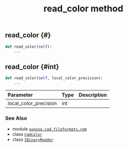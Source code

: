 ﻿---
title: read_color method
second_title: Aspose.CAD for Python via .NET API References
description: 
type: docs
weight: 60
url: /python-net/aspose.cad.fileformats.cgm/ibinaryreader/read_color/
is_root: false
---

## read_color {#}





```python
def read_color(self):
    ...
```




## read_color {#int}





```python
def read_color(self, local_color_precision):
    ...
```


| Parameter | Type | Description |
| :- | :- | :- |
| local_color_precision | int |  |



### See Also
* module [`aspose.cad.fileformats.cgm`](../../)
* class [`CgmColor`](/cad/python-net/aspose.cad.fileformats.cgm.classes/cgmcolor)
* class [`IBinaryReader`](/cad/python-net/aspose.cad.fileformats.cgm/ibinaryreader)
